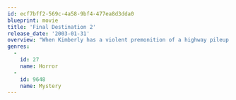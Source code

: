 ```yaml
---
id: ecf7bff2-569c-4a58-9bf4-477ea8d3dda0
blueprint: movie
title: 'Final Destination 2'
release_date: '2003-01-31'
overview: "When Kimberly has a violent premonition of a highway pileup she blocks the freeway, keeping a few others meant to die, safe...Or are they? The survivors mysteriously start dying and it's up to Kimberly to stop it before she's next."
genres:
  -
    id: 27
    name: Horror
  -
    id: 9648
    name: Mystery
---
```

